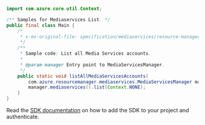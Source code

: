 ```java
import com.azure.core.util.Context;

/** Samples for Mediaservices List. */
public final class Main {
    /*
     * x-ms-original-file: specification/mediaservices/resource-manager/Microsoft.Media/stable/2021-06-01/examples/accounts-subscription-list-all-accounts.json
     */
    /**
     * Sample code: List all Media Services accounts.
     *
     * @param manager Entry point to MediaServicesManager.
     */
    public static void listAllMediaServicesAccounts(
        com.azure.resourcemanager.mediaservices.MediaServicesManager manager) {
        manager.mediaservices().list(Context.NONE);
    }
}
```

Read the [SDK documentation](https://github.com/Azure/azure-sdk-for-java/blob/azure-resourcemanager-mediaservices_2.0.0/sdk/mediaservices/azure-resourcemanager-mediaservices/README.md) on how to add the SDK to your project and authenticate.
